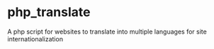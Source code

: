 # php_translate
A php script for websites to translate into multiple languages for site internationalization
